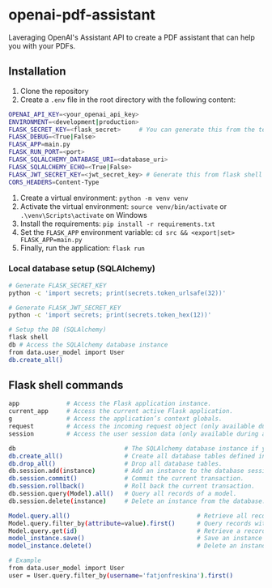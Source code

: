 # openai-pdf-assistant

Laveraging OpenAI's Assistant API to create a PDF assistant that can help you with your PDFs.

## Installation

1. Clone the repository
2. Create a `.env` file in the root directory with the following content:

```bash
OPENAI_API_KEY=<your_openai_api_key>
ENVIRONMENT=<development|production>
FLASK_SECRET_KEY=<flask_secret>     # You can generate this from the terminal (see below)
FLASK_DEBUG=<True|False>
FLASK_APP=main.py
FLASK_RUN_PORT=<port>
FLASK_SQLALCHEMY_DATABASE_URI=<database_uri>
FLASK_SQLALCHEMY_ECHO=<True|False>
FLASK_JWT_SECRET_KEY=<jwt_secret_key> # Generate this from flask shell (see below)
CORS_HEADERS=Content-Type
```

1. Create a virtual environment: `python -m venv venv`
2. Activate the virtual environment: `source venv/bin/activate` or `.\venv\Scripts\activate` on Windows
3. Install the requirements: `pip install -r requirements.txt`
4. Set the `FLASK_APP` environment variable: `cd src && <export|set> FLASK_APP=main.py`
5. Finally, run the application: `flask run`

### Local database setup (SQLAlchemy)

```bash
# Generate FLASK_SECRET_KEY
python -c 'import secrets; print(secrets.token_urlsafe(32))'

# Generate FLASK_JWT_SECRET_KEY
python -c 'import secrets; print(secrets.token_hex(12))'

# Setup the DB (SQLAlchemy)
flask shell
db # Access the SQLAlchemy database instance
from data.user_model import User
db.create_all()
```

## Flask shell commands

```bash
app             # Access the Flask application instance.
current_app     # Access the current active Flask application.
g               # Access the application’s context globals.
request         # Access the incoming request object (only available during a request).
session         # Access the user session data (only available during a request).

db                              # The SQLAlchemy database instance if you are using Flask-SQLAlchemy.
db.create_all()                 # Create all database tables defined in your models.
db.drop_all()                   # Drop all database tables.
db.session.add(instance)        # Add an instance to the database session.
db.session.commit()             # Commit the current transaction.
db.session.rollback()           # Roll back the current transaction.
db.session.query(Model).all()   # Query all records of a model.
db.session.delete(instance)     # Delete an instance from the database.

Model.query.all()                                   # Retrieve all records from the table associated with the model.
Model.query.filter_by(attribute=value).first()      # Query records with specific criteria.
Model.query.get(id)                                 # Retrieve a record by its primary key.
model_instance.save()                               # Save an instance (requires custom method in model).
model_instance.delete()                             # Delete an instance (requires custom method in model).

# Example
from data.user_model import User
user = User.query.filter_by(username='fatjonfreskina').first()
```

